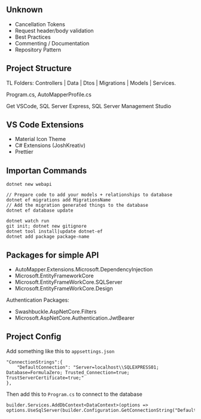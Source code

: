 ## Unknown
- Cancellation Tokens
- Request header/body validation
- Best Practices
- Commenting / Documentation
- Repository Pattern

## Project Structure
TL Folders: Controllers | Data | Dtos | Migrations | Models | Services.

Program.cs, AutoMapperProfile.cs

Get VSCode, SQL Server Express, SQL Server Management Studio

## VS Code Extensions
- Material Icon Theme
- C# Extensions (JoshKreativ)
- Prettier

## Importan Commands

    dotnet new webapi

    // Prepare code to add your models + relationships to database
    dotnet ef migrations add MigrationsName
    // Add the migration generated things to the database
    dotnet ef database update

    dotnet watch run
    git init; dotnet new gitignore
    dotnet tool install|update dotnet-ef
    dotnet add package package-name

## Packages for simple API
- AutoMapper.Extensions.Microsoft.DependencyInjection
- Microsoft.EntityFrameworkCore
- Microsoft.EntityFrameWorkCore.SQLServer
- Microsoft.EntityFrameWorkCore.Design
  
Authentication Packages:
- Swashbuckle.AspNetCore.Filters
- Microsoft.AspNetCore.Authentication.JwtBearer
  
## Project Config
Add something like this to `appsettings.json`
    
    "ConnectionStrings":{
        "DefaultConnection": "Server=localhost\\SQLEXPRESS01; Database=FormulaZero; Trusted_Connection=true; TrustServerCertificate=true;"
    },

Then add this to `Program.cs` to connect to the database

    builder.Services.AddDbContext<DataContext>(options => 
    options.UseSqlServer(builder.Configuration.GetConnectionString("DefaultConnection")));
